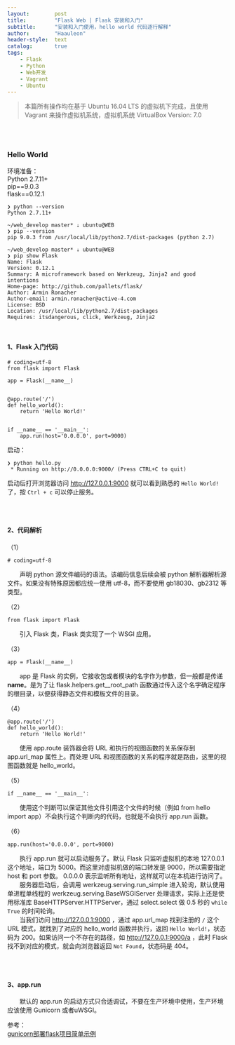 ```yaml
---
layout:        post
title:         "Flask Web | Flask 安装和入门"
subtitle:      "安装和入门使用，hello world 代码逐行解释"
author:        "Haauleon"
header-style:  text
catalog:       true
tags:
    - Flask
    - Python
    - Web开发
    - Vagrant
    - Ubuntu
---
```


> 本篇所有操作均在基于 Ubuntu 16.04 LTS 的虚拟机下完成，且使用 Vagrant 来操作虚拟机系统，虚拟机系统 VirtualBox Version: 7.0 

<br>
<br>

### Hello World
环境准备：     
Python 2.7.11+      
pip==9.0.3     
flask==0.12.1           

```
❯ python --version
Python 2.7.11+

~/web_develop master* ⇣ ubuntu@WEB
❯ pip --version
pip 9.0.3 from /usr/local/lib/python2.7/dist-packages (python 2.7)

~/web_develop master* ⇣ ubuntu@WEB
❯ pip show Flask
Name: Flask
Version: 0.12.1
Summary: A microframework based on Werkzeug, Jinja2 and good intentions
Home-page: http://github.com/pallets/flask/
Author: Armin Ronacher
Author-email: armin.ronacher@active-4.com
License: BSD
Location: /usr/local/lib/python2.7/dist-packages
Requires: itsdangerous, click, Werkzeug, Jinja2
```

<br>

#### 1、Flask 入门代码    
```
# coding=utf-8
from flask import Flask

app = Flask(__name__)


@app.route('/')
def hello_world():
    return 'Hello World!'


if __name__ == '__main__':
    app.run(host='0.0.0.0', port=9000)
```

启动：     
```
❯ python hello.py
 * Running on http://0.0.0.0:9000/ (Press CTRL+C to quit)
```

启动后打开浏览器访问 http://127.0.0.1:9000 就可以看到熟悉的 `Hello World!` 了，按 `Ctrl + c` 可以停止服务。     

<br>
<br>

#### 2、代码解析
（1）            
```
# coding=utf-8
```
&emsp;&emsp;声明 python 源文件编码的语法。该编码信息后续会被 python 解析器解析源文件。如果没有特殊原因都应统一使用 utf-8，而不要使用 gb18030、gb2312 等类型。     

（2）      
```
from flask import Flask
```
&emsp;&emsp;引入 Flask 类，Flask 类实现了一个 WSGI 应用。       

（3）       
```
app = Flask(__name__)
```
&emsp;&emsp;app 是 Flask 的实例，它接收包或者模块的名字作为参数，但一般都是传递 __name__。是为了让 flask.helpers.get__root_path 函数通过传入这个名字确定程序的根目录，以便获得静态文件和模板文件的目录。       

（4）          
```
@app.route('/')
def hello_world():
    return 'Hello World!'
```
&emsp;&emsp;使用 app.route 装饰器会将 URL 和执行的视图函数的关系保存到 app.url_map 属性上。而处理 URL 和视图函数的关系的程序就是路由，这里的视图函数就是 hello_world。        

（5）         
```
if __name__ == '__main__':
```
&emsp;&emsp;使用这个判断可以保证其他文件引用这个文件的时候（例如 from hello import app）不会执行这个判断内的代码，也就是不会执行 app.run 函数。       

（6）    
```
app.run(host='0.0.0.0', port=9000)
```
&emsp;&emsp;执行 app.run 就可以启动服务了。默认 Flask 只监听虚拟机的本地 127.0.0.1 这个地址，端口为 5000。而这里对虚拟机做的端口转发是 9000，所以需要指定 host 和 port 参数。 0.0.0.0 表示监听所有地址，这样就可以在本机进行访问了。      
&emsp;&emsp;服务器启动后，会调用 werkzeug.serving.run_simple 进入轮询，默认使用单进程单线程的 werkzeug.serving.BaseWSGIServer 处理请求，实际上还是使用标准库 BaseHTTPServer.HTTPServer，通过 select.select 做 0.5 秒的 `while True` 的时间轮询。         
&emsp;&emsp;当我们访问 http://127.0.0.1:9000 ，通过 app.url_map 找到注册的 `/` 这个 URL 模式，就找到了对应的 hello_world 函数并执行，返回 `Hello World!`，状态码为 200。如果访问一个不存在的路径，如 http://127.0.0.1:9000/a ，此时 Flask 找不到对应的模式，就会向浏览器返回 `Not Found`，状态码是 404。     

<br>
<br>

#### 3、app.run
&emsp;&emsp;默认的 app.run 的启动方式只合适调试，不要在生产环境中使用，生产环境应该使用 Gunicorn 或者uWSGI。       

参考：    
[gunicorn部署flask项目简单示例](https://blog.csdn.net/feng_1_ying/article/details/107469379)